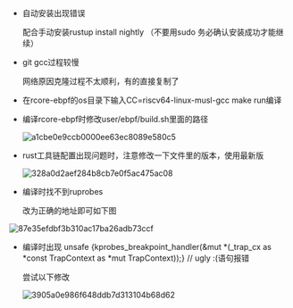 * 自动安装出现错误

  配合手动安装rustup install nightly （不要用sudo 务必确认安装成功才能继续）

* git gcc过程较慢

  网络原因克隆过程不太顺利，有的直接复制了
  
* 在rcore-ebpf的os目录下输入CC=riscv64-linux-musl-gcc make run编译

* 编译rcore-ebpf时修改user/ebpf/build.sh里面的路径
  
  ![a1cbe0e9ccb0000ee63ec8089e580c5](https://github.com/fafa1412/OS-fafa/assets/145512978/ce00f4f2-f1b0-4f3e-8526-7354c7faf346)

* rust工具链配置出现问题时，注意修改一下文件里的版本，使用最新版

  ![328a0d2aef284b8cb7e0f5ac475ac08](https://github.com/fafa1412/OS-fafa/assets/145512978/733438b3-8d50-4ec1-95c2-67528eefdcfd)

* 编译时找不到ruprobes

  改为正确的地址即可如下图

![87e35efdbf3b310ac17ba26adb73ccf](https://github.com/fafa1412/OS-fafa/assets/145512978/7d8cbe12-66b7-4e69-87a1-c8ebca1e38f6)

* 编译时出现  unsafe {kprobes_breakpoint_handler(&mut *(_trap_cx as *const TrapContext as *mut TrapContext));} // ugly :(语句报错

  尝试以下修改
  
  ![3905a0e986f648ddb7d313104b68d62](https://github.com/fafa1412/OS-fafa/assets/145512978/61924b68-fc88-49a8-b7a1-cceada14b939)


